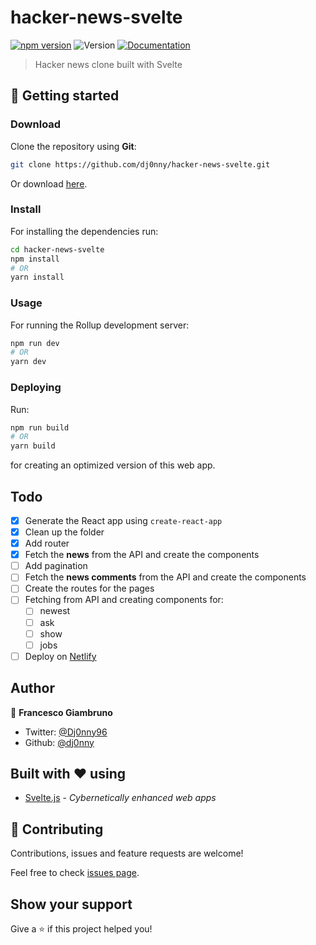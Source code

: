 # hacker-news-svelte

[![npm version](https://badge.fury.io/js/svelte.svg)](https://badge.fury.io/js/svelte)
![Version](https://img.shields.io/badge/version-1.0.0-blue.svg?cacheSeconds=2592000)
[![Documentation](https://img.shields.io/badge/documentation-yes-brightgreen.svg)](https://github.com/dj0nny/hacker-news-svelte#readme)

> Hacker news clone built with Svelte

## 🚀 Getting started

### Download

Clone the repository using **Git**:
```bash
git clone https://github.com/dj0nny/hacker-news-svelte.git
```
Or download [here](https://github.com/dj0nny/hacker-news-svelte/archive/develop.zip).

### Install

For installing the dependencies run:

```sh
cd hacker-news-svelte
npm install
# OR
yarn install
```

### Usage

For running the Rollup development server:

```sh
npm run dev
# OR
yarn dev
```

### Deploying

Run:

```bash
npm run build
# OR
yarn build
```
for creating an optimized version of this web app.

## Todo

- [x] Generate the React app using `create-react-app`
- [x] Clean up the folder
- [x] Add router
- [x] Fetch the **news** from the API and create the components
- [ ] Add pagination
- [ ] Fetch the **news comments** from the API and create the components
- [ ] Create the routes for the pages
- [ ] Fetching from API and creating components for:
  - [ ] newest
  - [ ] ask
  - [ ] show
  - [ ] jobs
- [ ] Deploy on [Netlify](https://netlify.com)

## Author

👤 **Francesco Giambruno**

* Twitter: [@Dj0nny96](https://twitter.com/Dj0nny96)
* Github: [@dj0nny](https://github.com/dj0nny)

## Built with :heart: using
* [Svelte.js](https://svelte.dev) - _Cybernetically enhanced web apps_

## 🤝 Contributing

Contributions, issues and feature requests are welcome!

Feel free to check [issues page](https://github.com/dj0nny/hacker-news-svelte/issues).

## Show your support

Give a ⭐️ if this project helped you!